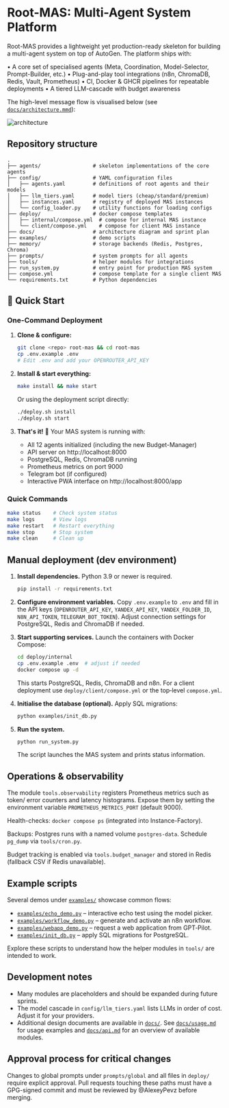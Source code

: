 # Root-MAS: Multi-Agent System Platform

Root-MAS provides a lightweight yet production-ready skeleton for building a multi-agent system on top of AutoGen.  The platform ships with:

• A core set of specialised agents (Meta, Coordination, Model-Selector, Prompt-Builder, etc.)
• Plug-and-play tool integrations (n8n, ChromaDB, Redis, Vault, Prometheus)
• CI, Docker & GHCR pipelines for repeatable deployments
• A tiered LLM-cascade with budget awareness

The high-level message flow is visualised below (see [`docs/architecture.mmd`](docs/architecture.mmd)):

![architecture](https://raw.githubusercontent.com/any/placeholder/diagram.svg)

## Repository structure

```
.
├── agents/                 # skeleton implementations of the core agents
├── config/                 # YAML configuration files
│   ├── agents.yaml         # definitions of root agents and their models
│   ├── llm_tiers.yaml      # model tiers (cheap/standard/premium)
│   ├── instances.yaml      # registry of deployed MAS instances
│   └── config_loader.py    # utility functions for loading configs
├── deploy/                 # docker compose templates
│   ├── internal/compose.yml  # compose for internal MAS instance
│   └── client/compose.yml    # compose for client MAS instance
├── docs/                   # architecture diagram and sprint plan
├── examples/               # demo scripts
├── memory/                 # storage backends (Redis, Postgres, Chroma)
├── prompts/                # system prompts for all agents
├── tools/                  # helper modules for integrations
├── run_system.py           # entry point for production MAS system
├── compose.yml             # compose template for a single client MAS
└── requirements.txt        # Python dependencies
```

## 🚀 Quick Start

### One-Command Deployment

1. **Clone & configure:**
   ```bash
   git clone <repo> root-mas && cd root-mas
   cp .env.example .env
   # Edit .env and add your OPENROUTER_API_KEY
   ```

2. **Install & start everything:**
   ```bash
   make install && make start
   ```
   
   Or using the deployment script directly:
   ```bash
   ./deploy.sh install
   ./deploy.sh start
   ```

3. **That's it!** 🎉 Your MAS system is running with:
   - All 12 agents initialized (including the new Budget-Manager)
   - API server on http://localhost:8000
   - PostgreSQL, Redis, ChromaDB running
   - Prometheus metrics on port 9000
   - Telegram bot (if configured)
   - Interactive PWA interface on http://localhost:8000/app

### Quick Commands

```bash
make status    # Check system status
make logs      # View logs
make restart   # Restart everything
make stop      # Stop system
make clean     # Clean up
```

## Manual deployment (dev environment)

1. **Install dependencies.**  Python 3.9 or newer is required.

   ```bash
   pip install -r requirements.txt
   ```

2. **Configure environment variables.**  Copy `.env.example` to `.env` and fill in the API keys (`OPENROUTER_API_KEY`, `YANDEX_API_KEY`, `YANDEX_FOLDER_ID`, `N8N_API_TOKEN`, `TELEGRAM_BOT_TOKEN`).  Adjust connection settings for PostgreSQL, Redis and ChromaDB if needed.

3. **Start supporting services.**  Launch the containers with Docker Compose:

   ```bash
   cd deploy/internal
   cp .env.example .env  # adjust if needed
   docker compose up -d
   ```

   This starts PostgreSQL, Redis, ChromaDB and n8n.  For a client deployment use `deploy/client/compose.yml` or the top‑level `compose.yml`.

4. **Initialise the database (optional).**  Apply SQL migrations:

   ```bash
   python examples/init_db.py
   ```

5. **Run the system.**

   ```bash
   python run_system.py
   ```

   The script launches the MAS system and prints status information.

## Operations & observability

The module `tools.observability` registers Prometheus metrics such as
token/ error counters and latency histograms.  Expose them by setting
the environment variable `PROMETHEUS_METRICS_PORT` (default 9000).

Health-checks: `docker compose ps` (integrated into Instance-Factory).

Backups: Postgres runs with a named volume `postgres-data`.  Schedule
`pg_dump` via `tools/cron.py`.

Budget tracking is enabled via `tools.budget_manager` and stored in Redis
(fallback CSV if Redis unavailable).

## Example scripts

Several demos under [`examples/`](examples) showcase common flows:

- [`examples/echo_demo.py`](examples/echo_demo.py) – interactive echo test using the model picker.
- [`examples/workflow_demo.py`](examples/workflow_demo.py) – generate and activate an n8n workflow.
- [`examples/webapp_demo.py`](examples/webapp_demo.py) – request a web application from GPT‑Pilot.
- [`examples/init_db.py`](examples/init_db.py) – apply SQL migrations for PostgreSQL.

Explore these scripts to understand how the helper modules in `tools/` are intended to work.

## Development notes

* Many modules are placeholders and should be expanded during future sprints.
* The model cascade in `config/llm_tiers.yaml` lists LLMs in order of cost.  Adjust it for your providers.
* Additional design documents are available in [`docs/`](docs). See
  [`docs/usage.md`](docs/usage.md) for usage examples and
  [`docs/api.md`](docs/api.md) for an overview of available modules.

## Approval process for critical changes

Changes to global prompts under `prompts/global` and all files in `deploy/`
require explicit approval. Pull requests touching these paths must have a
GPG-signed commit and must be reviewed by @AlexeyPevz before merging.
